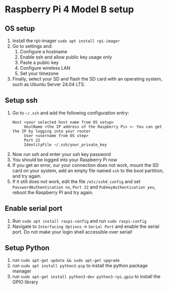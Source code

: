 # Raspberry Pi 4 Model B setup

## OS setup

1. Install the rpi-imager `sudo apt install rpi-imager`
2. Go to settings and:
   1. Configure a hostname
   2. Enable ssh and allow public key usage only
   3. Paste a public key
   4. Configure wireless LAN
   5. Set your timezone
3. Finally, select your SD and flash the SD card with an operating system, such as Ubuntu Server 24.04 LTS.

## Setup ssh
1. Go to `~/.ssh` and add the following configuration entry:
    ```
    Host <your selected host name from OS setup>
         HostName <the IP address of the Raspberry Pi> <- You can get the IP by logging into your router
         User <username from OS step>
         Port 22
         IdentityFile ~/.ssh/your_private_key
    ```
2. Now run ssh <your selected host name> and enter your ssh key password
3. You should be logged into your Raspberry Pi now
4. If you get an error, our your connection does not work, mount the SD card on your system, add an empty file named `ssh` to the boot partition, and try again.
5. If it still does not work, edit the file `/etc/sshd_config` and set `PasswordAuthentication no`, `Port 22` and `PubkeyAuthentication yes`, reboot the Raspberry PI and try again.

## Enable serial port

1. Run `sudo apt install raspi-config` and run `sudo raspi-config`
2. Navigate to `Interfacing Options` -> `Serial Port` and enable the serial port. Do not make your login shell accessible over serial!

## Setup Python

1. run `sudo apt-get update && sudo apt-get upgrade`
2. run `sudo apt install python3-pip` to install the python package manager
3. run `sudo apt-get install python3-dev python3-rpi.gpio` to install the GPIO library

